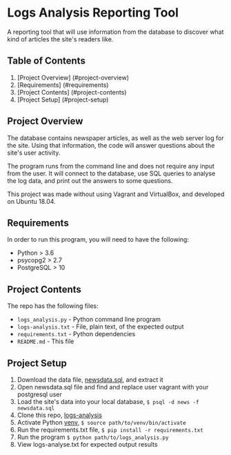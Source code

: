 # Logs Analysis Reporting Tool
A reporting tool that will use information from the database to discover what kind of articles the site's readers like.

## Table of Contents

1. [Project Overview] (#project-overview)
1. [Requirements] (#requirements)
1. [Project Contents] (#project-contents)
1. [Project Setup] (#project-setup)

## Project Overview

The database contains newspaper articles, as well as the web server log for the site. Using that information, the code will answer questions about the site's user activity.

The program runs from the command line and does not require any input from the user. It will connect to the database, use SQL queries to analyse the log data, and print out the answers to some questions.

This project was made without using Vagrant and VirtualBox, and developed on Ubuntu 18.04.

## Requirements

In order to run this program, you will need to have the following:

* Python > 3.6
* psycopg2 > 2.7
* PostgreSQL > 10

## Project Contents

The repo has the following files:

* `logs_analysis.py` - Python command line program
* `logs-analysis.txt` - File, plain text, of the expected output
* `requirements.txt` - Python dependencies
* `README.md` - This file

## Project Setup

1. Download the data file, [newsdata.sql](https://d17h27t6h515a5.cloudfront.net/topher/2016/August/57b5f748_newsdata/newsdata.zip), and extract it
1. Open newsdata.sql file and find and replace user vagrant with your postgresql user
1. Load the site's data into your local database, `$ psql -d news -f newsdata.sql`
1. Clone this repo, [logs-analysis](https://github/biobot-01/logs-analysis)
1. Activate Python [venv](https://docs.python.org/3.6/library/venv.html), `$ source path/to/venv/bin/activate`
1. Run the requirements.txt file, `$ pip install -r requirements.txt`
1. Run the program `$ python path/to/logs_analysis.py`
1. View logs-analyse.txt for expected output results
